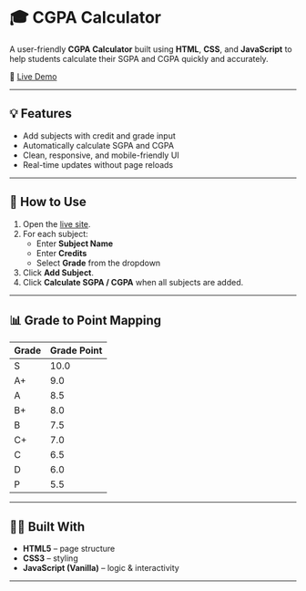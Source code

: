 # 🎓 CGPA Calculator

A user-friendly **CGPA Calculator** built using **HTML**, **CSS**, and **JavaScript** to help students calculate their SGPA and CGPA quickly and accurately.

🔗 [Live Demo](https://skywalker690.github.io/CGPA_Calculator/)

---

## 💡 Features

- Add subjects with credit and grade input
- Automatically calculate SGPA and CGPA
- Clean, responsive, and mobile-friendly UI
- Real-time updates without page reloads

---

## 🚀 How to Use

1. Open the [live site](https://skywalker690.github.io/CGPA_Calculator/).
2. For each subject:
   - Enter **Subject Name**
   - Enter **Credits**
   - Select **Grade** from the dropdown
3. Click **Add Subject**.
4. Click **Calculate SGPA / CGPA** when all subjects are added.

---

## 📊 Grade to Point Mapping

| Grade | Grade Point |
|-------|-------------|
| S     | 10.0        |
| A+    | 9.0         |
| A     | 8.5         |
| B+    | 8.0         |
| B     | 7.5         |
| C+    | 7.0         |
| C     | 6.5         |
| D     | 6.0         |
| P     | 5.5         |

---

## 🧑‍💻 Built With

- **HTML5** – page structure
- **CSS3** – styling
- **JavaScript (Vanilla)** – logic & interactivity

---


